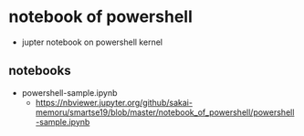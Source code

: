 # notebook of powershell

- jupter notebook on powershell kernel

## notebooks

- powershell-sample.ipynb
    - https://nbviewer.jupyter.org/github/sakai-memoru/smartse19/blob/master/notebook_of_powershell/powershell-sample.ipynb

